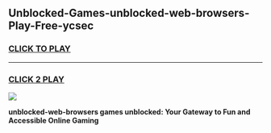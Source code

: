 
## Unblocked-Games-unblocked-web-browsers-Play-Free-ycsec
<h3>
<a href="https://premium76.site?title=unblocked-web-browsers&ref=23A">CLICK TO PLAY</a></h3>
<hr>

<h3>
<a href="https://premium76.site?title=unblocked-web-browsers&ref=23A">CLICK 2 PLAY</a>
  
</h3>

<a href="https://premium76.site?title=unblocked-web-browsers&ref=23A"><img src="https://clearcache.store/games.png"></a>


**unblocked-web-browsers games unblocked: Your Gateway to Fun and Accessible Online Gaming**
